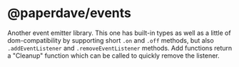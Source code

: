 # @paperdave/events

Another event emitter library. This one has built-in types as well as a little of dom-compatibility by supporting short `.on` and `.off` methods, but also `.addEventListener` and `.removeEventListener` methods. Add functions return a "Cleanup" function which can be called to quickly remove the listener.
